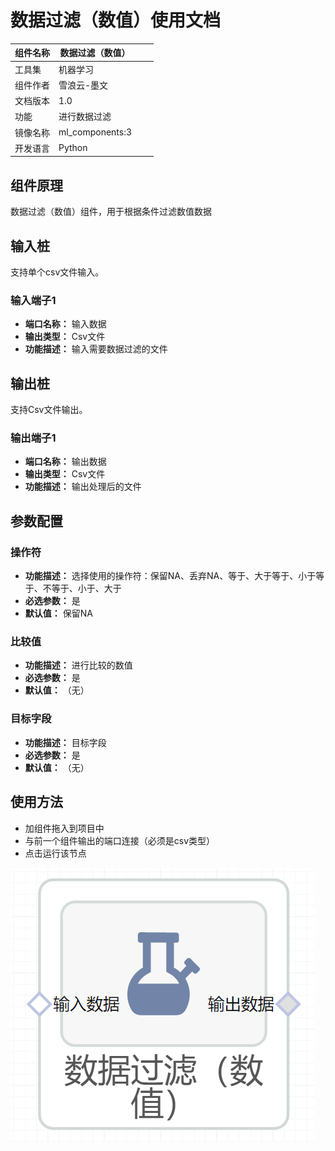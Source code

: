 # 数据过滤（数值）使用文档
| 组件名称 |数据过滤（数值）|  |  |
| --- | --- | --- | --- |
| 工具集 | 机器学习 |  |  |
| 组件作者 | 雪浪云-墨文 |  |  |
| 文档版本 | 1.0 |  |  |
| 功能 |进行数据过滤 |  |  |
| 镜像名称 | ml_components:3 |  |  |
| 开发语言 | Python |  |  |

## 组件原理
数据过滤（数值）组件，用于根据条件过滤数值数据
## 输入桩
支持单个csv文件输入。
### 输入端子1

- **端口名称：** 输入数据
- **输出类型：** Csv文件
- **功能描述：** 输入需要数据过滤的文件

## 输出桩
支持Csv文件输出。
### 输出端子1

- **端口名称：** 输出数据
- **输出类型：** Csv文件
- **功能描述：** 输出处理后的文件

## 参数配置
### 操作符

- **功能描述：** 选择使用的操作符：保留NA、丢弃NA、等于、大于等于、小于等于、不等于、小于、大于
- **必选参数：** 是
- **默认值：** 保留NA
### 比较值

- **功能描述：** 进行比较的数值
- **必选参数：** 是
- **默认值：** （无）
### 目标字段

- **功能描述：** 目标字段
- **必选参数：** 是
- **默认值：** （无）

## 使用方法
- 加组件拖入到项目中
- 与前一个组件输出的端口连接（必须是csv类型）
- 点击运行该节点


![](./img/数据过滤（数值）.png)
